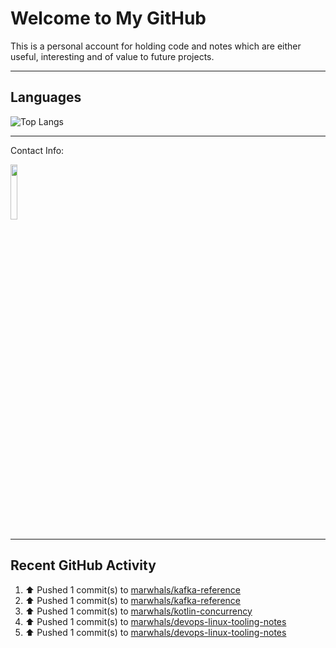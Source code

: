 # Welcome to My GitHub

This is a personal account for holding code and notes which are either useful, interesting and of value to future projects.

---
## Languages

![Top Langs](https://github-readme-stats.vercel.app/api/top-langs/?username=marwhals&layout=compact&bg_color=282c34&text_color=ffffff&title_color=ff5733)
 
---
Contact Info:

<a href="https://www.linkedin.com/in/marjanmubarok/">
  <img src="https://upload.wikimedia.org/wikipedia/commons/0/01/LinkedIn_Logo.svg" width="15%">
</a>

---

## Recent GitHub Activity

<!--RECENT_ACTIVITY:start-->
1. ⬆️ Pushed 1 commit(s) to [marwhals/kafka-reference](https://github.com/marwhals/kafka-reference)<br>
2. ⬆️ Pushed 1 commit(s) to [marwhals/kafka-reference](https://github.com/marwhals/kafka-reference)<br>
3. ⬆️ Pushed 1 commit(s) to [marwhals/kotlin-concurrency](https://github.com/marwhals/kotlin-concurrency)<br>
4. ⬆️ Pushed 1 commit(s) to [marwhals/devops-linux-tooling-notes](https://github.com/marwhals/devops-linux-tooling-notes)<br>
5. ⬆️ Pushed 1 commit(s) to [marwhals/devops-linux-tooling-notes](https://github.com/marwhals/devops-linux-tooling-notes)<br>
<!--RECENT_ACTIVITY:end-->
